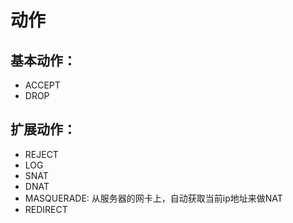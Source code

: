 # 动作

基本动作：
----------
* ACCEPT
* DROP

扩展动作：
------
* REJECT
* LOG
* SNAT
* DNAT
* MASQUERADE: 从服务器的网卡上，自动获取当前ip地址来做NAT
* REDIRECT
